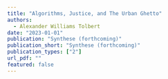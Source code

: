 ```yaml
---
title: "Algorithms, Justice, and The Urban Ghetto"
authors:
  - Alexander Williams Tolbert
date: "2023-01-01"
publication: "Synthese (forthcoming)"
publication_short: "Synthese (forthcoming)"
publication_types: ["2"]
url_pdf: ""
featured: false
---
```

 